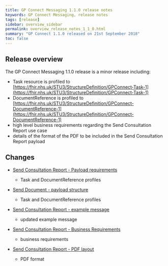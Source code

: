 ```yaml
---
title: GP Connect Messaging 1.1.0 release notes
keywords: GP Connect Messaging, release notes
tags: [release]
sidebar: overview_sidebar
permalink: overview_release_notes_1_1_0.html
summary: "GP Connect 1.1.0 released on 21st September 2018"
toc: false
---
```


## Release overview ##

The GP Connect Messaging 1.1.0 release is a minor release including:
- Task resource is profiled to [https://fhir.nhs.uk/STU3/StructureDefinition/GPConnect-Task-1](https://fhir.nhs.uk/STU3/StructureDefinition/GPConnect-Task-1)
- DocumentReference is profiled to [https://fhir.nhs.uk/STU3/StructureDefinition/GPConnect-DocumentReference-1](https://fhir.nhs.uk/STU3/StructureDefinition/GPConnect-DocumentReference-1)
- high level business requirements regarding the Send Consultation Report use case
- details of the format of the PDF to be included in the Send Consultation Report payload

## Changes ##

- [Send Consultation Report - Payload requirements](senddocument_fedcon_payload.html)
  - Task and DocumentReference profiles

- [Send Document - payload structure](senddocument_payload.html)
  - Task and DocumentReference profiles

- [Send Consultation Report - example message](senddocument_fedcon_example.html)
  - updated example message

- [Send Consultation Report - Business Requirements](senddocument_userstories.html)
  - business requirements
  
- [Send Consultation Report - PDF layout](senddocument_fedcon_busreq_pdf.html)
  - PDF format

